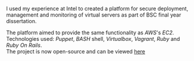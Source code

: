 I used my experience at Intel to created a platform for secure deployment, management and monitoring of virtual servers as part of BSC final year dissertation. 

The platform aimed to provide the same functionality as *AWS*'s *EC2*.
Technologies used: *Puppet*, *BASH* shell, *Virtualbox*, *Vagrant*, *Ruby* and *Ruby On Rails*.  
The project is now open-source and can be viewed [here](https://github.com/plamen-kolev/Software-Engineer-Dissertation)